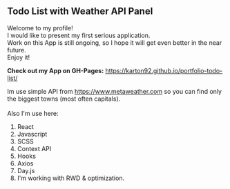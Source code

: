 <h2>Todo List with Weather API Panel</h2>

Welcome to my profile!<br>
I would like to present my first serious application.<br>
Work on this App is still ongoing, so I hope it will get even better in the near future.<br>
Enjoy it!<br>

<p><strong>Check out my App on GH-Pages:</strong> <a href="https://karton92.github.io/portfolio-todo-list/" target="_blank">https://karton92.github.io/portfolio-todo-list/</a></p>

Im use simple API from https://www.metaweather.com so you can find only the biggest towns (most often capitals).<br><br>
Also I'm use here:<br>
1. React<br>
2. Javascript<br>
3. SCSS<br>
4. Context API<br>
5. Hooks<br>
6. Axios<br>
7. Day.js<br>
8. I'm working with RWD & optimization.<br>
